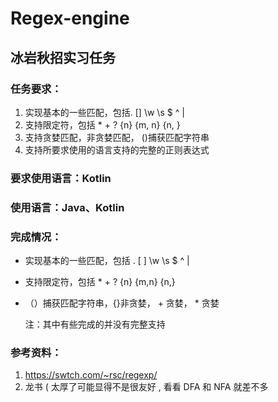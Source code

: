 # Regex-engine
## 冰岩秋招实习任务

### 任务要求：

1. 实现基本的一些匹配，包括. [] \w \s $ ^ |
2. 支持限定符，包括 * + ? {n} {m, n} {n, }
3. 支持贪婪匹配，非贪婪匹配， ()捕获匹配字符串
4. 支持所要求使用的语言支持的完整的正则表达式

### 要求使用语言：Kotlin

### 使用语言：Java、Kotlin

### 完成情况：

+ 实现基本的一些匹配，包括 . [ ] \\w \\s $ ^ |

+ 支持限定符，包括 \*  \+ ?  {n} {m,n} {n,}

+ （）捕获匹配字符串，{}非贪婪， \+ 贪婪， \* 贪婪

  注：其中有些完成的并没有完整支持

### 参考资料：

1. https://swtch.com/~rsc/regexp/
2. 龙书 ( 太厚了可能显得不是很友好 , 看看 DFA 和 NFA 就差不多
